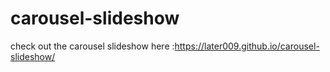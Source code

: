 # carousel-slideshow
check out the carousel slideshow here :https://later009.github.io/carousel-slideshow/
